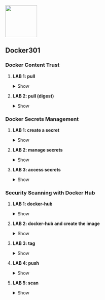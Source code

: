 <img src="https://encrypted-tbn0.gstatic.com/images?q=tbn:ANd9GcSyN4pyRe4qBnmt9dBZ9O-BwO8YJTw-pZ9sNcqNKD1r_pAcWoK2c2zUw5cEGwZtedc0om8&usqp=CAU" width=100 height="100"/>

<h2>Docker301</h2>

<h3>Docker Content Trust</h3>

1. <b>LAB 1: pull</b>
      <details><summary>Show</summary>

      ```
      docker pull nginx:latest
      docker images
      ```
      ```
      docker run -d nginx:latest
      docker ps
      ```
      </details>

2. <b>LAB 2: pull (digest)</b>
      <details><summary>Show</summary>

      ```
      docker pull nginx:latest
      docker pull nginx@sha256:8f3ae197551a12be41805c33e60e4ced1089d1cfc6f31516107e733d5b2b08ac
      docker images # you should see two nginx images
      ```
      ```
      docker run -d nginx:latest
      docker ps
      ```
      </details>

<h3>Docker Secrets Management</h3>

1. <b>LAB 1: create a secret</b>
      <details><summary>Show</summary>

      ```
      docker secret create secret-1 secrets/sec.txt
      ```
      </details>

2. <b>LAB 2: manage secrets</b>
      <details><summary>Show</summary>

      ```
      docker secret ls
      ```
      </details>
      
3. <b>LAB 3: access secrets</b>
      <details><summary>Show</summary>

      ```
      docker service create --name service-secret --secret="secret-1" redis:alpine
      ```
      ```
      docker service inspect service-secret
      ```
      ```
      docker service ps service-secret
      docker exec -it <YOUR_CONTAINER_ID> sh
      ```
      ```
      ls -l /run/secrets
      cat /run/secrets/secret-1
      ```
      ```
      docker secret rm $(docker secret ls -q)
      ```
      </details>

<h3>Security Scanning with Docker Hub</h3>

1. <b>LAB 1: docker-hub</b>
      <details><summary>Show</summary>

      You have to create a new private repo and enable the vulnerability scanning.
      </details>


2. <b>LAB 2: docker-hub and create the image</b>
      <details><summary>Show</summary>

      ```
      docker build -t website . # you have to go into the docker-hub folder and find the content of the Dockerfile
      ```
      </details>

3. <b>LAB 3: tag</b>
      <details><summary>Show</summary>

      ```
      docker images
      docker image tag website:latest agocho/website:scan # you have to replace "agocho" with your account name
      docker images # you should see two images (tag: latest/scan)
      ```
      </details>

4. <b>LAB 4: push</b>
      <details><summary>Show</summary>

      ```
      docker push agocho/website:scan  # you have to replace "agocho" with your account name
      ```
      </details>

5. <b>LAB 5: scan</b>
      <details><summary>Show</summary>

      You should see the scan results 
      </details>


      